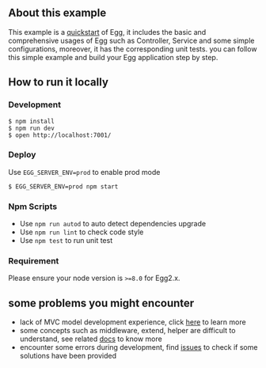 ## About this example
This example is a [quickstart](https://eggjs.org/zh-cn/intro/quickstart.html) of Egg, it includes the basic and comprehensive usages of Egg such as Controller, Service and some 
simple configurations, moreover, it has the corresponding unit tests. you can follow this simple example and build your Egg application step by step.

## How to run it locally

### Development
```shell
$ npm install
$ npm run dev
$ open http://localhost:7001/
```

### Deploy

Use `EGG_SERVER_ENV=prod` to enable prod mode

```shell
$ EGG_SERVER_ENV=prod npm start
```

### Npm Scripts

- Use `npm run autod` to auto detect dependencies upgrade
- Use `npm run lint` to check code style
- Use `npm test` to run unit test

### Requirement

Please ensure your node version is `>=8.0` for Egg2.x.


## some problems you might encounter
- lack of MVC model development experience, click [here](https://www.zhihu.com/question/27897315) to learn more
- some concepts such as middleware, extend, helper are difficult to understand, see related [docs](https://eggjs.org/) to know more
- encounter some errors during development, find [issues](https://github.com/eggjs/egg/issues) to check if some solutions have been provided